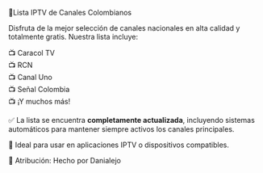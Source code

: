 🎉Lista IPTV de Canales Colombianos

Disfruta de la mejor selección de canales nacionales en alta calidad y totalmente gratis. Nuestra lista incluye:

📺 Caracol TV  
📺 RCN  
📺 Canal Uno  
📺 Señal Colombia  
📺 ¡Y muchos más!

✅ La lista se encuentra **completamente actualizada**, incluyendo sistemas automáticos para mantener siempre activos los canales principales.

🔗 Ideal para usar en aplicaciones IPTV o dispositivos compatibles.

📌 Atribución: Hecho por Danialejo
